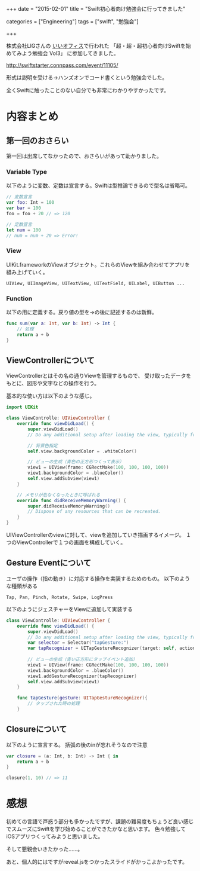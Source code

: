 +++
date = "2015-02-01"
title = "Swift初心者向け勉強会に行ってきました"

categories = ["Engineering"]
tags = ["swift", "勉強会"]

+++

株式会社LIGさんの [いいオフィス](https://iioffice.liginc.co.jp/)で行われた
「超・超・超初心者向けSwiftを始めてみよう勉強会 Vol3」
に参加してきました。

http://swiftstarter.connpass.com/event/11105/

形式は説明を受ける→ハンズオンでコード書くという勉強会でした。

全くSwiftに触ったことのない自分でも非常にわかりやすかったです。


# 内容まとめ

## 第一回のおさらい

第一回は出席してなかったので、おさらいがあって助かりました。

### Variable Type

以下のように変数、定数は宣言する。Swiftは型推論できるので型名は省略可。

```swift
// 変数宣言
var foo: Int = 100
var bar = 100
foo = foo + 20 // => 120

// 定数宣言
let num = 100
// num = num + 20 => Error!
```

### View

UIKit.frameworkのViewオブジェクト。これらのViewを組み合わせてアプリを組み上げていく。

```
UIView, UIImageView, UITextView, UITextField, UILabel, UIButton ...
```

### Function

以下の用に定義する。戻り値の型を->の後に記述するのは新鮮。

```swift
func sum(var a: Int, var b: Int) -> Int {
    // 処理
    return a + b
}
```

## ViewControllerについて

ViewControllerとはその名の通りViewを管理するもので、
受け取ったデータをもとに、図形や文字などの操作を行う。

基本的な使い方は以下のような感じ。

```swift
import UIKit

class ViewControlle: UIViewController {
    override func viewDidLoad() {
        super.viewDidLoad()
        // Do any additional setup after loading the view, typically from a nib.

        // 背景色指定
        self.view.backgroundColor = .whiteColor()

        // ビューの生成（青色の正方形つくって表示）
        view1 = UIView(frame: CGRectMake(100, 100, 100, 100))
        view1.backgroundColor = .blueColor()
        self.view.addSubview(view1)
    }

    // メモリが危なくなったときに呼ばれる
    override func didReceiveMemoryWarning() {
        super.didReceiveMemoryWarning()
        // Dispose of any resources that can be recreated.
    }
}
```

UIViewControllerのviewに対して、viewを追加していき描画するイメージ。
１つのViewControllerで１つの画面を構成していく。

## Gesture Eventについて

ユーザの操作（指の動き）に対応する操作を実装するためのもの。
以下のような種類がある

```
Tap, Pan, Pinch, Rotate, Swipe, LogPress
```

以下のようにジェスチャーをViewに追加して実装する

```swift
class ViewControlle: UIViewController {
    override func viewDidLoad() {
        super.viewDidLoad()
        // Do any additional setup after loading the view, typically from a nib.
        var selector = Selector("tapGesture:")
        var tapRecognizer = UITapGestureRecognizer(target: self, action: elector)
                                                         
        // ビューの生成（青い正方形にタップイベント追加）
        view1 = UIView(frame: CGRectMake(100, 100, 100, 100))
        view1.backgroundColor = .blueColor()
        view1.addGestureRecognizer(tapRecognizer)
        self.view.addSubview(view1)
    }

    func tapGesture(gesture: UITapGestureRecognizer){
        // タップされた時の処理
    }
```

## Closureについて

以下のように宣言する。
括弧の後のinが忘れそうなので注意

```swift
var closure = (a: Int, b: Int) -> Int { in
    return a + b
}

closure(1, 10) // => 11
```

# 感想

初めての言語で戸惑う部分も多かったですが、課題の難易度もちょうど良い感じでスムーズにSwiftを学び始めることができたかなと思います。
色々勉強してiOSアプリつくってみようと思いました。

そして懇親会いきたかった……。

あと、個人的にはですがreveal.jsをつかったスライドがかっこよかったです。
